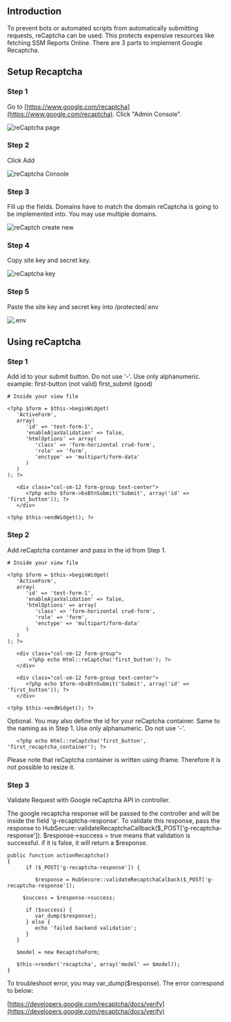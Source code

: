 ## Introduction
To prevent bots or automated scripts from automatically submitting requests, reCaptcha can be used. This protects expensive resources like fetching SSM Reports Online. There are 3 parts to implement Google Recaptcha.

## Setup Recaptcha
### Step 1
Go to [https://www.google.com/recaptcha](https://www.google.com/recaptcha). Click "Admin Console".

![reCaptcha page](https://mymagic-misc.s3.ap-southeast-1.amazonaws.com/recaptcha_documentation/recaptcha+page.png)

### Step 2
Click Add

![reCaptcha Console](https://mymagic-misc.s3.ap-southeast-1.amazonaws.com/recaptcha_documentation/recaptcha+console.png)

### Step 3
Fill up the fields. Domains have to match the domain reCaptcha is going to be implemented into. You may use multiple domains.

![reCaptch create new](https://mymagic-misc.s3.ap-southeast-1.amazonaws.com/recaptcha_documentation/screencapture-google-recaptcha-admin-create-2021-10-04-18_16_32.png)

### Step 4
Copy site key and secret key.

![reCaptcha key](https://mymagic-misc.s3.ap-southeast-1.amazonaws.com/recaptcha_documentation/recaptcha+key.png)

### Step 5
Paste the site key and secret key into /protected/.env

![.env](https://mymagic-misc.s3.ap-southeast-1.amazonaws.com/recaptcha_documentation/recaptcha+in+dot+env.png)

## Using reCaptcha
### Step 1
Add id to your submit button. Do not use '-'. Use only alphanumeric.
example:
first-button (not valid)
first_submit (good)

```
# Inside your view file

<?php $form = $this->beginWidget(
   'ActiveForm',
   array(
      'id' => 'test-form-1',
      'enableAjaxValidation' => false,
      'htmlOptions' => array(
         'class' => 'form-horizontal crud-form',
         'role' => 'form',
         'enctype' => 'multipart/form-data'
      )
   )
); ?>

   <div class="col-sm-12 form-group text-center">
      <?php echo $form->bsBtnSubmit('Submit', array('id' => 'first_button')); ?>
   </div>

<?php $this->endWidget(); ?>		
```

### Step 2
Add reCaptcha container and pass in the id from Step 1.

```
# Inside your view file

<?php $form = $this->beginWidget(
   'ActiveForm',
   array(
      'id' => 'test-form-1',
      'enableAjaxValidation' => false,
      'htmlOptions' => array(
         'class' => 'form-horizontal crud-form',
         'role' => 'form',
         'enctype' => 'multipart/form-data'
      )
   )
); ?>

   <div class="col-sm-12 form-group">
       <?php echo Html::reCaptcha('first_button'); ?>
   </div>

   <div class="col-sm-12 form-group text-center">
      <?php echo $form->bsBtnSubmit('Submit', array('id' => 'first_button')); ?>
   </div>

<?php $this->endWidget(); ?>		
```

Optional. You may also define the id for your reCaptcha container. Same to the naming as in Step 1. Use only alphanumeric. Do not use '-'. 

```
   <?php echo Html::reCaptcha('first_button', 'first_recaptcha_container'); ?>
```
Please note that reCaptcha container is written using iframe. Therefore it is not possible to resize it.

### Step 3
Validate Request with Google reCaptcha API in controller.

The google recaptcha response will be passed to the controller and will be inside the field 'g-recaptcha-response'.
To validate this response, pass the response to HubSecure::validateRecaptchaCallback($_POST['g-recaptcha-response']).
$response->success = true means that validation is successful. if it is false, it will return a $response.

```
public function actionRecaptcha()
{
      if ($_POST['g-recaptcha-response']) {
			
         $response = HubSecure::validateRecaptchaCalback($_POST['g-recaptcha-response']);

	 $success = $response->success;

      if ($success) {
         var_dump($response);
      } else {
         echo 'failed backend validation';
      }
   }

   $model = new RecaptchaForm;

   $this->render('recaptcha', array('model' => $model));
}
```
To troubleshoot error, you may var_dump($response). The error correspond to below:

[https://developers.google.com/recaptcha/docs/verify](https://developers.google.com/recaptcha/docs/verify)



